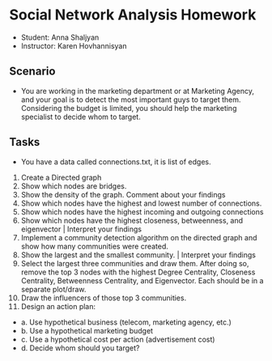 # Social Network Analysis Homework

- Student: Anna Shaljyan
- Instructor: Karen Hovhannisyan

## Scenario

- You are working in the marketing department or at Marketing Agency, and your goal is to detect
the most important guys to target them. Considering the budget is limited, you should help the
marketing specialist to decide whom to target.

## Tasks
- You have a data called connections.txt, it is list of edges.

1. Create a Directed graph
2. Show which nodes are bridges.
3. Show the density of the graph. Comment about your findings
4. Show which nodes have the highest and lowest number of connections.
5. Show which nodes have the highest incoming and outgoing connections
6. Show which nodes have the highest closeness, betweenness, and eigenvector |
Interpret your findings
7. Implement a community detection algorithm on the directed graph and show how many
communities were created.
8. Show the largest and the smallest community. | Interpret your findings
9. Select the largest three communities and draw them. After doing so, remove the top 3
nodes with the highest Degree Centrality, Closeness Centrality, Betweenness Centrality,
and Eigenvector. Each should be in a separate plot/draw.
10. Draw the influencers of those top 3 communities.
11. Design an action plan:
- a. Use hypothetical business (telecom, marketing agency, etc.)
- b. Use a hypothetical marketing budget
- c. Use a hypothetical cost per action (advertisement cost)
- d. Decide whom should you target? 